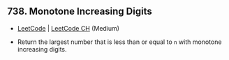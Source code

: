 ## 738. Monotone Increasing Digits

-  [LeetCode](https://leetcode.com/problems/monotone-increasing-digits/) | [LeetCode CH](https://leetcode.cn/problems/monotone-increasing-digits/) (Medium)

-   Return the largest number that is less than or equal to `n` with monotone increasing digits.
